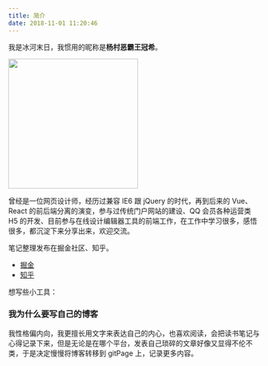 ```yaml
---
title: 简介
date: 2018-11-01 11:20:46
---
```


我是冰河末日，我惯用的昵称是**杨村恶霸王冠希**。

<img style="height:auto;" alt="" width="260" height="260"  src="https://img.zcool.cn/community/04e8d4591a86dbb5b3086ed471bf2d.jpg">

曾经是一位网页设计师，经历过兼容 IE6 跟 jQuery 的时代，再到后来的 Vue、React 的前后端分离的演变，参与过传统门户网站的建设、QQ 会员各种运营类 H5 的开发、目前参与在线设计编辑器工具的前端工作，在工作中学习很多，感悟很多，都沉淀下来分享出来，欢迎交流。

笔记整理发布在掘金社区、知乎。

- [掘金](https://juejin.cn/user/26044007449390)
- [知乎](https://www.zhihu.com/people/liao-jun-hao-15-42)

想写些小工具：

### 我为什么要写自己的博客

我性格偏内向，我更擅长用文字来表达自己的内心，也喜欢阅读，会把读书笔记与心得记录下来，但是无论是在哪个平台，发表自己琐碎的文章好像又显得不伦不类，于是决定慢慢将博客转移到 gitPage 上，记录更多内容。
